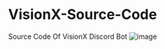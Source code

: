 # VisionX-Source-Code
Source Code Of VisionX Discord Bot
![image](https://github.com/RafiGotNoChill/VisionX-Source-Code/assets/129593153/9b1266b2-3d6a-4f09-ac18-8c5f0f96e3b9)

